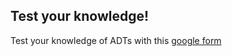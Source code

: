 ## Test your knowledge!
Test your knowledge of ADTs with this [google form](https://forms.gle/BgKVWuESZcEnH89s6)
